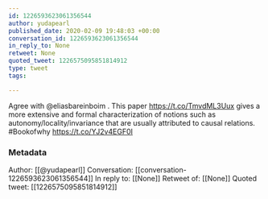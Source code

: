 ```yaml
---
id: 1226593623061356544
author: yudapearl
published_date: 2020-02-09 19:48:03 +00:00
conversation_id: 1226593623061356544
in_reply_to: None
retweet: None
quoted_tweet: 1226575095851814912
type: tweet
tags:

---
```


Agree with @eliasbareinboim . This paper https://t.co/TmvdML3Uux gives a more extensive and formal characterization of notions such as autonomy/locality/invariance that are usually attributed to causal relations. #Bookofwhy https://t.co/YJ2v4EGF0I

### Metadata

Author: [[@yudapearl]]
Conversation: [[conversation-1226593623061356544]]
In reply to: [[None]]
Retweet of: [[None]]
Quoted tweet: [[1226575095851814912]]
